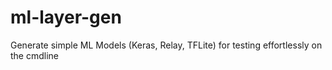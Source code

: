 # ml-layer-gen
Generate simple ML Models (Keras, Relay, TFLite) for testing effortlessly on the cmdline
